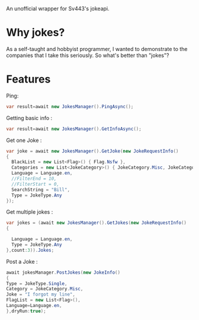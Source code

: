 An unofficial wrapper for Sv443's jokeapi.

<h1>Why jokes?</h1>

As a self-taught and hobbyist programmer, I wanted to demonstrate to the companies that I take this seriously. So what's better than "jokes"?

<h1>Features</h1>

Ping:

```csharp
var result=await new JokesManager().PingAsync();
```

Getting basic info :

```csharp
var result=await new JokesManager().GetInfoAsync();
```

Get one Joke :
```csharp
var joke = await new JokesManager().GetJoke(new JokeRequestInfo()
{
  BlackList = new List<Flag>() { Flag.Nsfw },
  Categories = new List<JokeCategory>() { JokeCategory.Misc, JokeCategory.Programming },
  Language = Language.en,
  //FilterEnd = 10,
  //FilterStart = 0,
  SearchString = "Bill",
  Type = JokeType.Any
});
```

Get multiple jokes :
```csharp
var jokes = (await new JokesManager().GetJokes(new JokeRequestInfo()
{

  Language = Language.en,
  Type = JokeType.Any
},count:3)).Jokes;
```

Post a Joke :
```csharp
await jokesManager.PostJokes(new JokeInfo()
{
Type = JokeType.Single,
Category = JokeCategory.Misc,
Joke = "I forgot my line",
FlagList = new List<Flag>(),
Language=Language.en,
},dryRun:true);
```


